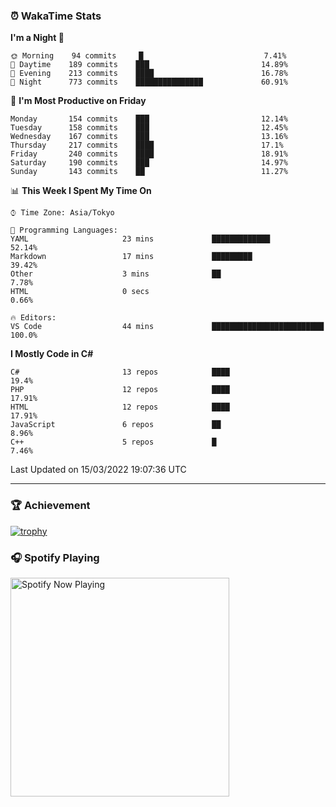 ### ⏰ WakaTime Stats


<!--START_SECTION:waka-->
**I'm a Night 🦉** 

```text
🌞 Morning    94 commits     █                           7.41% 
🌆 Daytime    189 commits    ███                         14.89% 
🌃 Evening    213 commits    ████                        16.78% 
🌙 Night      773 commits    ███████████████             60.91%

```
📅 **I'm Most Productive on Friday** 

```text
Monday       154 commits    ███                         12.14% 
Tuesday      158 commits    ███                         12.45% 
Wednesday    167 commits    ███                         13.16% 
Thursday     217 commits    ████                        17.1% 
Friday       240 commits    ████                        18.91% 
Saturday     190 commits    ███                         14.97% 
Sunday       143 commits    ██                          11.27%

```


📊 **This Week I Spent My Time On** 

```text
⌚︎ Time Zone: Asia/Tokyo

💬 Programming Languages: 
YAML                     23 mins             █████████████               52.14% 
Markdown                 17 mins             █████████                   39.42% 
Other                    3 mins              ██                          7.78% 
HTML                     0 secs                                          0.66%

🔥 Editors: 
VS Code                  44 mins             █████████████████████████   100.0%

```

**I Mostly Code in C#** 

```text
C#                       13 repos            ████                        19.4% 
PHP                      12 repos            ████                        17.91% 
HTML                     12 repos            ████                        17.91% 
JavaScript               6 repos             ██                          8.96% 
C++                      5 repos             █                           7.46%

```



 Last Updated on 15/03/2022 19:07:36 UTC
<!--END_SECTION:waka-->

---

### 🏆 Achievement

[![trophy](https://github-profile-trophy.vercel.app/?username=Slime-hatena&theme=flat&no-bg=true&no-frame=true&column=8)](https://github.com/ryo-ma/github-profile-trophy)

### 🎧 Spotify Playing

[<img src="https://spotify-now-playing-slime-hatena.vercel.app/api/spotify-playing" alt="Spotify Now Playing" width="350" />](https://open.spotify.com/user/slime_hatena)

<!--
**Slime-hatena/Slime-hatena** is a ✨ _special_ ✨ repository because its `README.md` (this file) appears on your GitHub profile.

Here are some ideas to get you started:

- 🔭 I’m currently working on ...
- 🌱 I’m currently learning ...
- 👯 I’m looking to collaborate on ...
- 🤔 I’m looking for help with ...
- 💬 Ask me about ...
- 📫 How to reach me: ...
- 😄 Pronouns: ...
- ⚡ Fun fact: ...
-->
